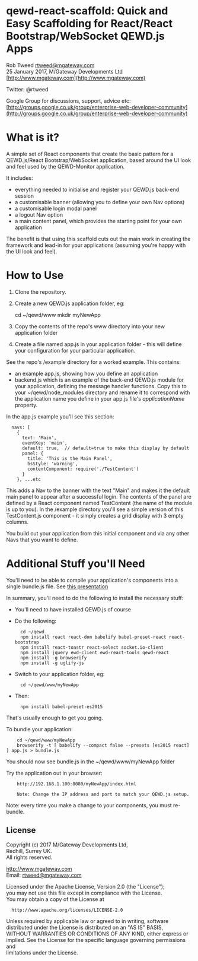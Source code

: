 # qewd-react-scaffold: Quick and Easy Scaffolding for React/React Bootstrap/WebSocket QEWD.js Apps
 
Rob Tweed <rtweed@mgateway.com>  
25 January 2017, M/Gateway Developments Ltd [http://www.mgateway.com](http://www.mgateway.com)  

Twitter: @rtweed

Google Group for discussions, support, advice etc: [http://groups.google.co.uk/group/enterprise-web-developer-community](http://groups.google.co.uk/group/enterprise-web-developer-community)

# What is it?

A simple set of React components that create the basic pattern for a QEWD.js/React Bootstrap/WebSocket
application, based around the UI look and feel used by the QEWD-Monitor application.

It includes:

- everything needed to initialise and register your QEWD.js back-end session
- a customisable banner (allowing you to define your own Nav options)
- a customisable login modal panel
- a logout Nav option
- a main content panel, which provides the starting point for your own application

The benefit is that using this scaffold cuts out the main work in creating the framework and
lead-in for your applications (assuming you're happy with the UI look and feel).


# How to Use

1) Clone the repository.

2) Create a new QEWD.js application folder, eg:

     cd ~/qewd/www
     mkdir myNewApp

3) Copy the contents of the repo's www directory into your new application folder

4) Create a file named app.js in your application folder - this will define your configuration
for your particular application.

See the repo's /example directory for a worked example.  This contains:

- an example app.js, showing how you define an application
- backend.js which is an example of the back-end QEWD.js module for your application, defining the message handler functions.  Copy this to your ~/qewd/node_modules directory and rename it to correspond with the application name you define in your app.js file's *applicationName* property.


In the app.js example you'll see this section:

      navs: [
        {
          text: 'Main',
          eventKey: 'main',
          default: true,  // default=true to make this display by default
          panel: {
            title: 'This is the Main Panel',
            bsStyle: 'warning',
            contentComponent: require('./TestContent')
          }
        }, ...etc

This adds a Nav to the banner with the text "Main" and makes it the default main panel to appear after a successful login.  The contents of the panel are defined by a React component named TestContent (the name of the module is up to you).  In the /example directory you'll see a simple version of this TestContent.js component - it simply creates a grid display with 3 empty columns.  

You build out your application from this initial component and via any other Navs that you want to define.

# Additional Stuff you'll Need

You'll need to be able to compile your application's components into a single bundle.js file.  See
[this presentation](https://www.slideshare.net/robtweed/ewd-3-training-course-part-37-building-a-reactjs-application-with-ewdxpress-part-4)

In summary, you'll need to do the following to install the necessary stuff:

- You'll need to have installed QEWD.js of course
- Do the following:

        cd ~/qewd
        npm install react react-dom babelify babel-preset-react react-bootstrap 
        npm install react-toastr react-select socket.io-client
        npm install jquery ewd-client ewd-react-tools qewd-react
        npm install -g browserify
        npm install -g uglify-js

- Switch to your application folder, eg:

        cd ~/qewd/www/myNewApp

- Then:

        npm install babel-preset-es2015


That's usually enough to get you going.

To bundle your application:

        cd ~/qewd/www/myNewApp
        browserify -t [ babelify --compact false --presets [es2015 react] ] app.js > bundle.js

You should now see bundle.js in the ~/qewd/www/myNewApp folder

Try the application out in your browser:

        http://192.168.1.100:8080/myNewApp/index.html

        Note: Change the IP address and port to match your QEWD.js setup.

Note: every time you make a change to your components, you must re-bundle.


## License

 Copyright (c) 2017 M/Gateway Developments Ltd,                           
 Redhill, Surrey UK.                                                      
 All rights reserved.                                                     
                                                                           
  http://www.mgateway.com                                                  
  Email: rtweed@mgateway.com                                               
                                                                           
                                                                           
  Licensed under the Apache License, Version 2.0 (the "License");          
  you may not use this file except in compliance with the License.         
  You may obtain a copy of the License at                                  
                                                                           
      http://www.apache.org/licenses/LICENSE-2.0                           
                                                                           
  Unless required by applicable law or agreed to in writing, software      
  distributed under the License is distributed on an "AS IS" BASIS,        
  WITHOUT WARRANTIES OR CONDITIONS OF ANY KIND, either express or implied. 
  See the License for the specific language governing permissions and      
   limitations under the License.      




